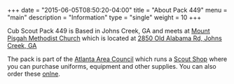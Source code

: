 +++
date = "2015-06-05T08:50:20-04:00"
title = "About Pack 449"
menu = "main"
description = "Information"
type = "single"
weight = 10
+++

Cub Scout Pack 449 is Based in Johns Creek, GA and meets at <a href="https://mountpisgah.org/">Mount Pisgah Methodist Church</a> which is located at 
<a href="https://www.google.com/maps/place/2850+Old+Alabama+Rd,+Johns+Creek,+GA+30022/@34.0211575,-84.2760022,17z/data=!3m1!4b1!4m2!3m1!1s0x88f57553449a14bd:0x1445ab9d392318f3">2850 Old Alabama Rd, Johns Creek, GA</a>

The pack is part of the <a href="http://www.atlantabsa.org/">Atlanta Area Council</a> which runs a <a href="http://www.atlantabsa.org/about-us/scout-shop/6364">Scout Shop</a> where you can purchase uniforms, equipment and other supplies.  You can also order these <a href="http://www.scoutstuff.org/">onlne</a>.